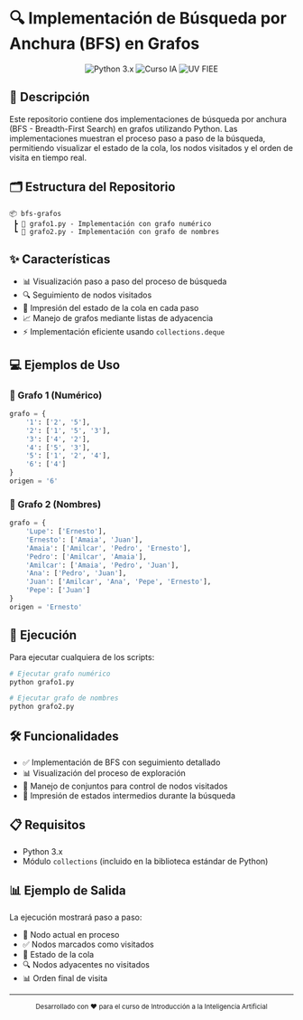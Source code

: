 # 🔍 Implementación de Búsqueda por Anchura (BFS) en Grafos

<div align="center">
  <img src="https://img.shields.io/badge/Python-3.x-blue.svg" alt="Python 3.x">
  <img src="https://img.shields.io/badge/Curso-IA-green.svg" alt="Curso IA">
  <img src="https://img.shields.io/badge/UV-FIEE-purple.svg" alt="UV FIEE">
</div>

## 📝 Descripción
Este repositorio contiene dos implementaciones de búsqueda por anchura (BFS - Breadth-First Search) en grafos utilizando Python. Las implementaciones muestran el proceso paso a paso de la búsqueda, permitiendo visualizar el estado de la cola, los nodos visitados y el orden de visita en tiempo real.

## 🗂️ Estructura del Repositorio
```
📦 bfs-grafos
 ┣ 📜 grafo1.py - Implementación con grafo numérico
 ┗ 📜 grafo2.py - Implementación con grafo de nombres
```

## ✨ Características
- 📊 Visualización paso a paso del proceso de búsqueda
- 🔍 Seguimiento de nodos visitados
- 📝 Impresión del estado de la cola en cada paso
- 📈 Manejo de grafos mediante listas de adyacencia
- ⚡ Implementación eficiente usando `collections.deque`

## 💻 Ejemplos de Uso

### 🔢 Grafo 1 (Numérico)
```python
grafo = {
    '1': ['2', '5'],
    '2': ['1', '5', '3'],
    '3': ['4', '2'],
    '4': ['5', '3'],
    '5': ['1', '2', '4'],
    '6': ['4']
}
origen = '6'
```

### 👥 Grafo 2 (Nombres)
```python
grafo = {
    'Lupe': ['Ernesto'],
    'Ernesto': ['Amaia', 'Juan'],
    'Amaia': ['Amilcar', 'Pedro', 'Ernesto'],
    'Pedro': ['Amilcar', 'Amaia'],
    'Amilcar': ['Amaia', 'Pedro', 'Juan'],
    'Ana': ['Pedro', 'Juan'],
    'Juan': ['Amilcar', 'Ana', 'Pepe', 'Ernesto'],
    'Pepe': ['Juan']
}
origen = 'Ernesto'
```

## 🚀 Ejecución
Para ejecutar cualquiera de los scripts:
```bash
# Ejecutar grafo numérico
python grafo1.py

# Ejecutar grafo de nombres
python grafo2.py
```

## 🛠️ Funcionalidades
- ✅ Implementación de BFS con seguimiento detallado
- 📊 Visualización del proceso de exploración
- 🔄 Manejo de conjuntos para control de nodos visitados
- 📝 Impresión de estados intermedios durante la búsqueda

## 📋 Requisitos
- Python 3.x
- Módulo `collections` (incluido en la biblioteca estándar de Python)

## 📊 Ejemplo de Salida
La ejecución mostrará paso a paso:
- 🎯 Nodo actual en proceso
- ✅ Nodos marcados como visitados
- 📝 Estado de la cola
- 🔍 Nodos adyacentes no visitados
- 📊 Orden final de visita

---
<div align="center">
  <small>Desarrollado con ❤️ para el curso de Introducción a la Inteligencia Artificial</small>
</div>
